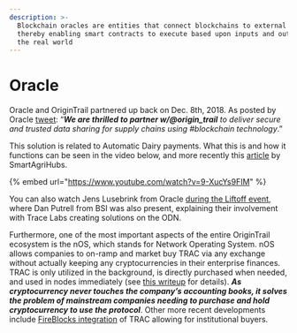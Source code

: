 ```yaml
---
description: >-
  Blockchain oracles are entities that connect blockchains to external systems,
  thereby enabling smart contracts to execute based upon inputs and outputs from
  the real world
---
```


# Oracle

Oracle and OriginTrail partnered up back on Dec. 8th, 2018. As posted by Oracle [tweet](https://twitter.com/orclblockchain/status/1070678005763190784?lang=ar): “_**We are thrilled to partner w/@origin\_trail** to deliver secure and trusted data sharing for supply chains using #blockchain technology_.”

This solution is related to Automatic Dairy payments. What this is and how it functions can be seen in the video below, and more recently this [article](https://twitter.com/SmartAgriHubs/status/1458414682134523909) by SmartAgriHubs.

{% embed url="https://www.youtube.com/watch?v=9-XucYs9FIM" %}

You can also watch Jens Lusebrink from Oracle [during the Liftoff event](https://youtu.be/UfRWKTKJOFU), where Dan Putrell from BSI was also present, explaining their involvement with Trace Labs creating solutions on the ODN.

Furthermore, one of the most important aspects of the entire OriginTrail ecosystem is the nOS, which stands for Network Operating System. nOS allows companies to on-ramp and market buy TRAC via any exchange without actually keeping any cryptocurrencies in their enterprise finances. TRAC is only utilized in the background, is directly purchased when needed, and used in nodes immediately (see [this writeup](https://medium.com/origintrail/the-network-operating-system-liquidity-provisioning-system-part-1-uniswap-integration-b38e7ae75e76) for details). _**As cryptocurrency never touches the company’s accounting books, it solves the problem of mainstream companies needing to purchase and hold cryptocurrency to use the protocol**_. Other more recent developments include [FireBlocks integration](https://twitter.com/origin\_trail/status/1355183928089440256?lang=en) of TRAC allowing for institutional buyers.
